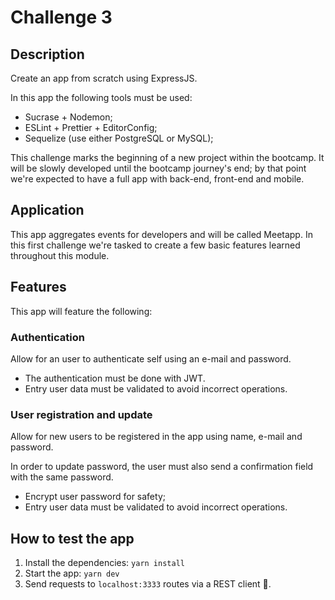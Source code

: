 # Challenge 3

## Description

Create an app from scratch using ExpressJS.

In this app the following tools must be used:

- Sucrase + Nodemon;
- ESLint + Prettier + EditorConfig;
- Sequelize (use either PostgreSQL or MySQL);

This challenge marks the beginning of a new project within the bootcamp. It will be slowly developed until the bootcamp journey's end; by that point we're expected to have a full app with back-end, front-end and mobile.

## Application

This app aggregates events for developers and will be called Meetapp. In this first challenge we're tasked to create a few basic features learned throughout this module.

## Features

This app will feature the following:

### Authentication

Allow for an user to authenticate self using an e-mail and password.

- The authentication must be done with JWT.
- Entry user data must be validated to avoid incorrect operations.

### User registration and update

Allow for new users to be registered in the app using name, e-mail and password.

In order to update password, the user must also send a confirmation field with the same password.

- Encrypt user password for safety;
- Entry user data must be validated to avoid incorrect operations.

## How to test the app

1. Install the dependencies: `yarn install`
2. Start the app: `yarn dev`
3. Send requests to `localhost:3333` routes via a REST client :rocket:.
